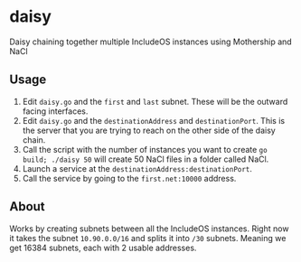# daisy
Daisy chaining together multiple IncludeOS instances using Mothership and NaCl

## Usage
1. Edit `daisy.go` and the `first` and `last` subnet. These will be the outward facing interfaces.
2. Edit `daisy.go` and the `destinationAddress` and `destinationPort`. This is the server that you are trying to reach on the other side of the daisy chain.
3. Call the script with the number of instances you want to create `go build; ./daisy 50` will create 50 NaCl files in a folder called NaCl.
4. Launch a service at the `destinationAddress:destinationPort`.
5. Call the service by going to the `first.net:10000` address.

## About
Works by creating subnets between all the IncludeOS instances. Right now it takes the subnet `10.90.0.0/16` and splits it into `/30` subnets. Meaning we get 16384 subnets, each with 2 usable addresses.  
